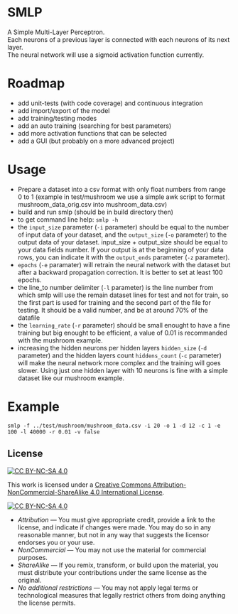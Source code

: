 # SMLP

A Simple Multi-Layer Perceptron.  
Each neurons of a previous layer is connected with each neurons of its next layer.  
The neural network will use a sigmoid activation function currently.

# Roadmap

- add unit-tests (with code coverage) and continuous integration
- add import/export of the model
- add training/testing modes
- add an auto training (searching for best parameters)
- add more activation functions that can be selected
- add a GUI (but probably on a more advanced project)

# Usage

- Prepare a dataset into a csv format with only float numbers from range 0 to 1 (example in test/mushroom we use a simple awk script to format mushroom_data_orig.csv into mushroom_data.csv)
- build and run smlp (should be in build directory then)
- to get command line help: `smlp -h`
- the `input_size` parameter (`-i` parameter) should be equal to the number of input data of your dataset, and the `output_size` (`-o` parameter) to the output data of your dataset. input_size + output_size should be equal to your data fields number. If your output is at the beginning of your data rows, you can indicate it with the `output_ends` parameter (`-z` parameter).
- `epochs` (`-e` paramater) will retrain the neural network with the dataset but after a backward propagation correction. It is better to set at least 100 epochs.
- the line_to number delimiter (`-l` parameter) is the line number from which smlp will use the remain dataset lines for test and not for train, so the first part is used for training and the second part of the file for testing. It should be a valid number, and be at around 70% of the datafile
- the `learning_rate` (`-r` parameter) should be small enought to have a fine training but big enought to be efficient, a value of 0.01 is recommanded with the mushroom example.
- increasing the hidden neurons per hidden layers `hidden_size` (`-d` parameter) and the hidden layers count `hiddens_count` (`-c` parameter) will make the neural network more complex and the training will goes slower. Using just one hidden layer with 10 neurons is fine with a simple dataset like our mushroom example.

# Example

`smlp -f ../test/mushroom/mushroom_data.csv -i 20 -o 1 -d 12 -c 1 -e 100 -l 40000 -r 0.01 -v false`

## License

[![CC BY-NC-SA 4.0][cc-by-nc-sa-shield]][cc-by-nc-sa]

This work is licensed under a
[Creative Commons Attribution-NonCommercial-ShareAlike 4.0 International License][cc-by-nc-sa].

[![CC BY-NC-SA 4.0][cc-by-nc-sa-image]][cc-by-nc-sa]

[cc-by-nc-sa]: http://creativecommons.org/licenses/by-nc-sa/4.0/
[cc-by-nc-sa-image]: https://licensebuttons.net/l/by-nc-sa/4.0/88x31.png
[cc-by-nc-sa-shield]: https://img.shields.io/badge/License-CC%20BY--NC--SA%204.0-lightgrey.svg

- _Attribution_ — You must give appropriate credit, provide a link to the license, and indicate if changes were made. You may do so in any reasonable manner, but not in any way that suggests the licensor endorses you or your use.
- _NonCommercial_ — You may not use the material for commercial purposes.
- _ShareAlike_ — If you remix, transform, or build upon the material, you must distribute your contributions under the same license as the original.
- _No additional restrictions_ — You may not apply legal terms or technological measures that legally restrict others from doing anything the license permits.
